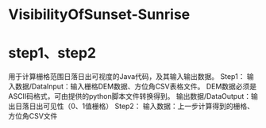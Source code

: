 # VisibilityOfSunset-Sunrise
# step1、step2
用于计算栅格范围日落日出可视度的Java代码，及其输入输出数据。
Step1：
输入数据/DataInput：输入栅格DEM数据、方位角CSV表格文件。
DEM数据必须是ASCII码格式，可由提供的python脚本文件转换得到。
输出数据/DataOutput：输出日落日出可见性（0、1值栅格）
Step2：
输入数据：上一步计算得到的栅格、方位角CSV文件
